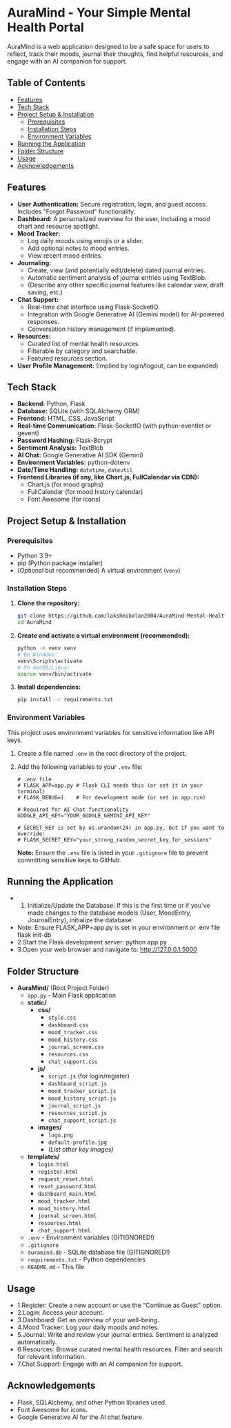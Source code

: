 # AuraMind - Your Simple Mental Health Portal

AuraMind is a web application designed to be a safe space for users to reflect, track their moods, journal their thoughts, find helpful resources, and engage with an AI companion for support.
## Table of Contents
- [Features](#features)
- [Tech Stack](#tech-stack)
- [Project Setup & Installation](#project-setup--installation)
    - [Prerequisites](#prerequisites)
    - [Installation Steps](#installation-steps)
    - [Environment Variables](#environment-variables)
- [Running the Application](#running-the-application)
- [Folder Structure](#folder-structure)
- [Usage](#usage)
- [Acknowledgements](#acknowledgements)
## Features

*   **User Authentication:** Secure registration, login, and guest access. Includes "Forgot Password" functionality.
*   **Dashboard:** A personalized overview for the user, including a mood chart and resource spotlight.
*   **Mood Tracker:**
    *   Log daily moods using emojis or a slider.
    *   Add optional notes to mood entries.
    *   View recent mood entries.
*   **Journaling:**
    *   Create, view (and potentially edit/delete) dated journal entries.
    *   Automatic sentiment analysis of journal entries using TextBlob.
    *   (Describe any other specific journal features like calendar view, draft saving, etc.)
*   **Chat Support:**
    *   Real-time chat interface using Flask-SocketIO.
    *   Integration with Google Generative AI (Gemini model) for AI-powered responses.
    *   Conversation history management (if implemented).
*   **Resources:**
    *   Curated list of mental health resources.
    *   Filterable by category and searchable.
    *   Featured resources section.
*   **User Profile Management:** (Implied by login/logout, can be expanded)

## Tech Stack

*   **Backend:** Python, Flask
*   **Database:** SQLite (with SQLAlchemy ORM)
*   **Frontend:** HTML, CSS, JavaScript
*   **Real-time Communication:** Flask-SocketIO (with python-eventlet or gevent)
*   **Password Hashing:** Flask-Bcrypt
*   **Sentiment Analysis:** TextBlob
*   **AI Chat:** Google Generative AI SDK (Gemini)
*   **Environment Variables:** python-dotenv
*   **Date/Time Handling:** `datetime`, `dateutil`
*   **Frontend Libraries (if any, like Chart.js, FullCalendar via CDN):**
    *   Chart.js (for mood graphs)
    *   FullCalendar (for mood history calendar)
    *   Font Awesome (for icons)

## Project Setup & Installation

### Prerequisites

*   Python 3.9+
*   pip (Python package installer)
*   (Optional but recommended) A virtual environment (`venv`)

### Installation Steps

1.  **Clone the repository:**
    ```bash
    git clone https://github.com/lakshmibalan2004/AuraMind-Mental-Health-Portal.git 
    cd AuraMind
    ```

2.  **Create and activate a virtual environment (recommended):**
    ```bash
    python -m venv venv
    # On Windows:
    venv\Scripts\activate
    # On macOS/Linux:
    source venv/bin/activate
    ```

3.  **Install dependencies:**
    ```bash
    pip install -r requirements.txt
    ```

### Environment Variables

This project uses environment variables for sensitive information like API keys.
1.  Create a file named `.env` in the root directory of the project.
2.  Add the following variables to your `.env` file:

    ```env
    # .env file
    # FLASK_APP=app.py # Flask CLI needs this (or set it in your terminal)
    # FLASK_DEBUG=1    # For development mode (or set in app.run)
    
    # Required for AI Chat functionality
    GOOGLE_API_KEY="YOUR_GOOGLE_GEMINI_API_KEY" 
    
    # SECRET_KEY is set by os.urandom(24) in app.py, but if you want to override:
    # FLASK_SECRET_KEY="your_strong_random_secret_key_for_sessions" 
    ```
    **Note:** Ensure the `.env` file is listed in your `.gitignore` file to prevent committing sensitive keys to GitHub.

## Running the Application
* 1. Initialize/Update the Database:
If this is the first time or if you've made changes to the database models (User, MoodEntry, JournalEntry), initialize the database:
* Note: Ensure FLASK_APP=app.py is set in your environment or .env file
flask init-db
* 2.Start the Flask development server:
python app.py
* 3.Open your web browser and navigate to:
http://127.0.0.1:5000

## Folder Structure

*   **AuraMind/** (Root Project Folder)
    *   `app.py` - Main Flask application
    *   **static/**
        *   **css/**
            *   `style.css`
            *   `dashboard.css`
            *   `mood_tracker.css`
            *   `mood_history.css`
            *   `journal_screen.css`
            *   `resources.css`
            *   `chat_support.css`
        *   **js/**
            *   `script.js` (for login/register)
            *   `dashboard_script.js`
            *   `mood_tracker_script.js`
            *   `mood_history_script.js`
            *   `journal_script.js`
            *   `resources_script.js`
            *   `chat_support_script.js`
        *   **images/**
            *   `logo.png`
            *   `default-profile.jpg`
            *   *(List other key images)*
    *   **templates/**
        *   `login.html`
        *   `register.html`
        *   `request_reset.html`
        *   `reset_password.html`
        *   `dashboard_main.html`
        *   `mood_tracker.html`
        *   `mood_history.html`
        *   `journal_screen.html`
        *   `resources.html`
        *   `chat_support.html`
    *   `.env` - Environment variables (GITIGNORED!)
    *   `.gitignore`
    *   `auramind.db` - SQLite database file (GITIGNORED!)
    *   `requirements.txt` - Python dependencies
    *   `README.md` - This file


## Usage
* 1.Register: Create a new account or use the "Continue as Guest" option.
* 2.Login: Access your account.
* 3.Dashboard: Get an overview of your well-being.
* 4.Mood Tracker: Log your daily moods and notes.
* 5.Journal: Write and review your journal entries. Sentiment is analyzed automatically.
* 6.Resources: Browse curated mental health resources. Filter and search for relevant information.
* 7.Chat Support: Engage with an AI companion for support.

## Acknowledgements
* Flask, SQLAlchemy, and other Python libraries used.
* Font Awesome for icons.
* Google Generative AI for the AI chat feature.
